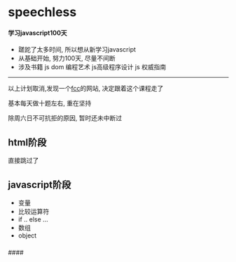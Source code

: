 # speechless
#### 学习javascript100天

- 蹉跎了太多时间, 所以想从新学习javascript
- 从基础开始, 努力100天, 尽量不间断
- 涉及书籍 js dom 编程艺术 js高级程序设计 js 权威指南

----

以上计划取消,发现一个[fcc](#https://freecodecamp.freecodecamp)的网站, 决定跟着这个课程走了

基本每天做十题左右, 重在坚持

除周六日不可抗拒的原因, 暂时还未中断过

## html阶段

直接跳过了

##  javascript阶段

- 变量
- 比较运算符
- if .. else ...  
- 数组
- object







#### 



####　


